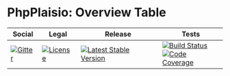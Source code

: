 # PhpPlaisio: Overview Table

<table>
<thead>
<tr>
<th>Social</th>
<th>Legal</th>
<th>Release</th>
<th>Tests</th>
</tr>
</thead>
<tbody>
<tr>
<td>
<a href="https://gitter.im/PhpPlaisio/PhpPlaisio"><img src="https://badges.gitter.im/PhpPlaisio/PhpPlaisio.svg" alt="Gitter"/></a>
</td>
<td>
<a href="https://packagist.org/packages/plaisio/table-overview"><img src="https://poser.pugx.org/plaisio/table-overview/license" alt="License"/></a>
</td>
<td>
<a href="https://packagist.org/packages/plaisio/table-overview"><img src="https://poser.pugx.org/plaisio/table-overview/v/stable" alt="Latest Stable Version"/></a>
</td>
<td>
<a href="https://github.com/PhpPlaisio/table-overview/actions/workflows/unit.yml"><img src="https://github.com/PhpPlaisio/table-overview/actions/workflows/unit.yml/badge.svg" alt="Build Status"/></a><br/>
<a href="https://codecov.io/gh/PhpPlaisio/table-overview"><img src="https://codecov.io/gh/PhpPlaisio/table-overview/branch/master/graph/badge.svg" alt="Code Coverage"/></a>
</td>
</tr>
</tbody>
</table>
